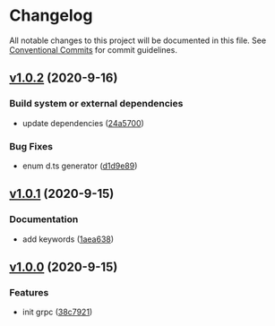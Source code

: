 # Changelog

All notable changes to this project will be documented in this file. See [Conventional Commits](https://www.conventionalcommits.org/en/v1.0.0/) for commit guidelines.

## [v1.0.2](https://github.com/whisklabs/grpc-ts/compare/v1.0.1...v1.0.2) (2020-9-16)

### Build system or external dependencies

- update dependencies ([24a5700](https://github.com/whisklabs/grpc-ts/commit/24a57002b979afe269170a258271f1267dcb83e5))

### Bug Fixes

- enum d.ts generator ([d1d9e89](https://github.com/whisklabs/grpc-ts/commit/d1d9e897acd8782071aca46ac57d0cca565ddb2d))

## [v1.0.1](https://github.com/whisklabs/grpc-ts/compare/v1.0.0...v1.0.1) (2020-9-15)

### Documentation

- add keywords ([1aea638](https://github.com/whisklabs/grpc-ts/commit/1aea638dd86550e073d644f1ff7a1022e345dd5e))

## [v1.0.0](https://github.com/whisklabs/grpc-ts/compare/d3fd637a27da93a16095b7256a1b136124892b70...v1.0.0) (2020-9-15)

### Features

- init grpc ([38c7921](https://github.com/whisklabs/grpc-ts/commit/38c792182e15c46d0cc908f30d15d5ca756dda5b))
